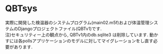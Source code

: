 # QBTsys

実際に開発した検温器のシステムプログラム(main02.m5f)および体温管理システムのDjangoプロジェクトファイル(QBTv1)です. <br>
注)セキュリティー上の観点から, QBTv1内のdb.sqlite3 は削除しています. 動かすには各pollsアプリケーションのモデルに対してマイグレーションをし直す必要があります.
